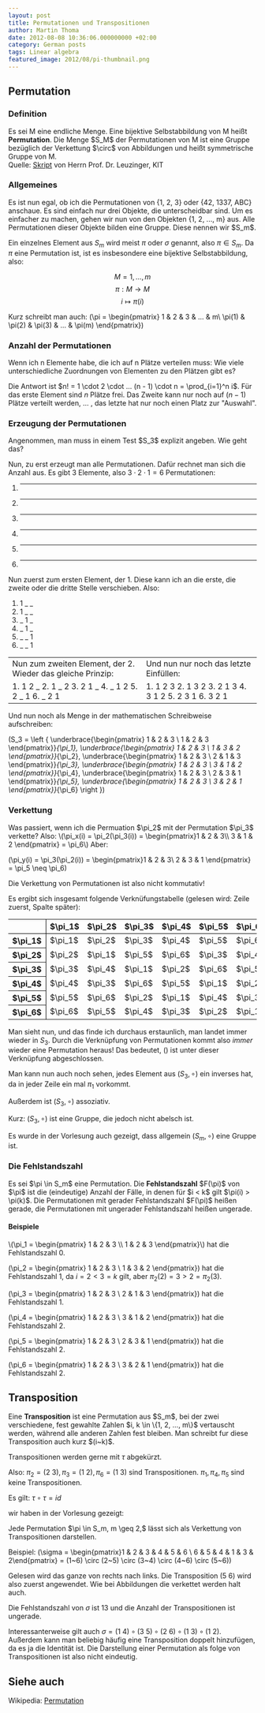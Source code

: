 ```yaml
---
layout: post
title: Permutationen und Transpositionen
author: Martin Thoma
date: 2012-08-08 10:36:06.000000000 +02:00
category: German posts
tags: Linear algebra
featured_image: 2012/08/pi-thumbnail.png
---
```

<h2>Permutation</h2>
<h3>Definition</h3>
<div class="definition">Es sei M eine endliche Menge. Eine bijektive Selbstabbildung von M heißt <strong>Permutation</strong>. Die Menge $S_M$ der Permutationen von M ist eine Gruppe bezüglich der Verkettung $\circ$ von Abbildungen und heißt symmetrische Gruppe von M.</div>
Quelle: <a href="https://studium.kit.edu/sites/vab/0x40F0348A9ACDCE49A96EEE39EB076112/Vorlesungsunterlagen/LA.pdf">Skript</a> von Herrn Prof. Dr. Leuzinger, KIT

<h3>Allgemeines</h3>
Es ist nun egal, ob ich die Permutationen von {1, 2, 3} oder {42, 1337, ABC} anschaue. Es sind einfach nur drei Objekte, die unterscheidbar sind. Um es einfacher zu machen, gehen wir nun von den Objekten {1, 2, ..., m} aus. Alle Permutationen dieser Objekte bilden eine Gruppe. Diese nennen wir <span markdown="0">$S_m$</span>.

Ein einzelnes Element aus <span markdown="0">$S_m$</span> wird meist <span markdown="0">$\pi$</span> oder <span markdown="0">$\sigma$</span> genannt, also <span markdown="0">$\pi \in S_m$</span>. Da <span markdown="0">$\pi$</span> eine Permutation ist, ist es insbesondere eine bijektive Selbstabbildung, also:

$$M = {1, ..., m}$$
$$\pi: M \rightarrow M$$
$$i \mapsto \pi(i)$$

Kurz schreibt man auch:
<span markdown="0">\(\pi =
\begin{pmatrix} 1 & 2      & 3      & ... & m\\
           \pi(1) & \pi(2) & \pi(3) & ... & \pi(m)
\end{pmatrix}\)</span>

<h3>Anzahl der Permutationen</h3>
Wenn ich n Elemente habe, die ich auf n Plätze verteilen muss: Wie viele unterschiedliche Zuordnungen von Elementen zu den Plätzen gibt es?

Die Antwort ist <span markdown="0">$n! = 1 \cdot 2 \cdot ... (n - 1) \cdot n = \prod_{i=1}^n i$</span>. Für das erste Element sind <span markdown="0">$n$</span> Plätze frei. Das Zweite kann nur noch auf <span markdown="0">$(n-1)$</span> Plätze verteilt werden, ... , das letzte hat nur noch einen Platz zur "Auswahl".

<h3>Erzeugung der Permutationen</h3>
Angenommen, man muss in einem Test <span markdown="0">$S_3$</span> explizit angeben. Wie geht das?

Nun, zu erst erzeugt man alle Permutationen. Dafür rechnet man sich die Anzahl aus. Es gibt 3 Elemente, also <span markdown="0">$3 \cdot 2 \cdot 1 = 6$</span> Permutationen:
1. _ _ _
2. _ _ _
3. _ _ _
4. _ _ _
5. _ _ _
6. _ _ _

Nun zuerst zum ersten Element, der 1. Diese kann ich an die erste, die zweite oder die dritte Stelle verschieben. Also:
1. 1 _ _
2. 1 _ _
3. _ 1 _
4. _ 1 _
5. _ _ 1
6. _ _ 1

<table>
<tr>
<td>Nun zum zweiten Element, der 2. Wieder das gleiche Prinzip:</td>
<td>Und nun nur noch das letzte Einfüllen:</td>
</tr>
<tr>
<td>1. 1 2 _
2. 1 _ 2
3. 2 1 _
4. _ 1 2
5. 2 _ 1
6. _ 2 1</td>
<td>1. 1 2 3
2. 1 3 2
3. 2 1 3
4. 3 1 2
5. 2 3 1
6. 3 2 1</td>
</tr>
</table>

Und nun noch als Menge in der mathematischen Schreibweise aufschreiben:

<span markdown="0">\(S_3 = \left \{
\underbrace{\begin{pmatrix}
  1 & 2 & 3 \\
  1 & 2 & 3
\end{pmatrix}}_{\pi_1},
\underbrace{\begin{pmatrix}
  1 & 2 & 3 \\
  1 & 3 & 2
\end{pmatrix}}_{\pi_2},
\underbrace{\begin{pmatrix}
  1 & 2 & 3 \\
  2 & 1 & 3
\end{pmatrix}}_{\pi_3},
\underbrace{\begin{pmatrix}
  1 & 2 & 3 \\
  3 & 1 & 2
\end{pmatrix}}_{\pi_4},
\underbrace{\begin{pmatrix}
  1 & 2 & 3 \\
  2 & 3 & 1
\end{pmatrix}}_{\pi_5},
\underbrace{\begin{pmatrix}
  1 & 2 & 3 \\
  3 & 2 & 1
\end{pmatrix}}_{\pi_6}
\right \}\)</span>

<h3>Verkettung</h3>
Was passiert, wenn ich die Permuation <span markdown="0">$\pi_2$</span> mit der Permutation <span markdown="0">$\pi_3$</span> verkette? Also:
<span markdown="0">\(\pi_x(i) = \pi_2(\pi_3(i)) = \begin{pmatrix}1 & 2 & 3\\
3 & 1 & 2 \end{pmatrix} = \pi_6\)</span>
Aber:

<span markdown="0">\(\pi_y(i) = \pi_3(\pi_2(i)) = \begin{pmatrix}1 & 2 & 3\\
2 & 3 & 1 \end{pmatrix} = \pi_5 \neq \pi_6\)</span>

Die Verkettung von Permutationen ist also nicht kommutativ!

Es ergibt sich insgesamt folgende Verknüfungstabelle (gelesen wird: Zeile zuerst, Spalte später):
<table>
<tr>
  <th style="border-right: 1px solid #000;border-bottom: 1px solid #000;">&nbsp;</th>
  <th style="border-bottom: 1px solid #000;"><span markdown="0">$\pi_1$</span></th>
  <th style="border-bottom: 1px solid #000;"><span markdown="0">$\pi_2$</span></th>
  <th style="border-bottom: 1px solid #000;"><span markdown="0">$\pi_3$</span></th>
  <th style="border-bottom: 1px solid #000;"><span markdown="0">$\pi_4$</span></th>
  <th style="border-bottom: 1px solid #000;"><span markdown="0">$\pi_5$</span></th>
  <th style="border-bottom: 1px solid #000;"><span markdown="0">$\pi_6$</span></th>
</tr>
<tr>
  <th style="border-right: 1px solid #000;"><span markdown="0">$\pi_1$</span></th>
  <td><span markdown="0">$\pi_1$</span></td>
  <td><span markdown="0">$\pi_2$</span></td>
  <td><span markdown="0">$\pi_3$</span></td>
  <td><span markdown="0">$\pi_4$</span></td>
  <td><span markdown="0">$\pi_5$</span></td>
  <td><span markdown="0">$\pi_6$</span></td>
</tr>
<tr>
  <th style="border-right: 1px solid #000;"><span markdown="0">$\pi_2$</span></th>
  <td><span markdown="0">$\pi_2$</span></td>
  <td><span markdown="0">$\pi_1$</span></td>
  <td><span markdown="0">$\pi_5$</span></td>
  <td><span markdown="0">$\pi_6$</span></td>
  <td><span markdown="0">$\pi_3$</span></td>
  <td><span markdown="0">$\pi_4$</span></td>
</tr>
<tr>
  <th style="border-right: 1px solid #000;"><span markdown="0">$\pi_3$</span></th>
  <td><span markdown="0">$\pi_3$</span></td>
  <td><span markdown="0">$\pi_4$</span></td>
  <td><span markdown="0">$\pi_1$</span></td>
  <td><span markdown="0">$\pi_2$</span></td>
  <td><span markdown="0">$\pi_6$</span></td>
  <td><span markdown="0">$\pi_5$</span></td>
</tr>
<tr>
  <th style="border-right: 1px solid #000;"><span markdown="0">$\pi_4$</span></th>
  <td><span markdown="0">$\pi_4$</span></td>
  <td><span markdown="0">$\pi_3$</span></td>
  <td><span markdown="0">$\pi_6$</span></td>
  <td><span markdown="0">$\pi_5$</span></td>
  <td><span markdown="0">$\pi_1$</span></td>
  <td><span markdown="0">$\pi_2$</span></td>
</tr>
<tr>
  <th style="border-right: 1px solid #000;"><span markdown="0">$\pi_5$</span></th>
  <td><span markdown="0">$\pi_5$</span></td>
  <td><span markdown="0">$\pi_6$</span></td>
  <td><span markdown="0">$\pi_2$</span></td>
  <td><span markdown="0">$\pi_1$</span></td>
  <td><span markdown="0">$\pi_4$</span></td>
  <td><span markdown="0">$\pi_3$</span></td>
</tr>
<tr>
  <th style="border-right: 1px solid #000;"><span markdown="0">$\pi_6$</span></th>
  <td><span markdown="0">$\pi_6$</span></td>
  <td><span markdown="0">$\pi_5$</span></td>
  <td><span markdown="0">$\pi_4$</span></td>
  <td><span markdown="0">$\pi_3$</span></td>
  <td><span markdown="0">$\pi_2$</span></td>
  <td><span markdown="0">$\pi_1$</span></td>
</tr>
</table>

Man sieht nun, und das finde ich durchaus erstaunlich, man landet immer wieder in <span markdown="0">$S_3$</span>. Durch die Verknüpfung von Permutationen kommt also <em>immer</em> wieder eine Permutation heraus! Das bedeutet, <span markdown="0">\(\)</span> ist unter dieser Verknüpfung abgeschlossen.

Man kann nun auch noch sehen, jedes Element aus <span markdown="0">$(S_3, \circ)$</span> ein inverses hat, da in jeder Zeile ein mal <span markdown="0">$\pi_1$</span> vorkommt.

Au&szlig;erdem ist <span markdown="0">$(S_3, \circ)$</span> assoziativ.

Kurz: <span markdown="0">$(S_3, \circ)$</span> ist eine Gruppe, die jedoch nicht abelsch ist.

Es wurde in der Vorlesung auch gezeigt, dass allgemein <span markdown="0">$(S_m, \circ)$</span> eine Gruppe ist.

<h3>Die Fehlstandszahl</h3>
<div class="definition">Es sei $\pi \in S_m$ eine Permutation. Die <strong>Fehlstandszahl</strong> <span markdown="0">$F(\pi)$</span> von <span markdown="0">$\pi$</span> ist die (eindeutige) Anzahl der Fälle, in denen für <span markdown="0">$i < k$</span> gilt <span markdown="0">$\pi(i) > \pi(k)$</span>. Die Permutationen mit gerader Fehlstandszahl <span markdown="0">$F(\pi)$</span> hei&szlig;en gerade, die Permutationen mit ungerader Fehlstandszahl hei&szlig;en ungerade.</div>

<h4>Beispiele</h4>
<span markdown="0">\(\pi_1 = \begin{pmatrix}
  1 & 2 & 3 \\
  1 & 2 & 3
\end{pmatrix}\)</span> hat die Fehlstandszahl 0.

<span markdown="0">\(\pi_2 = \begin{pmatrix}
  1 & 2 & 3 \\
  1 & 3 & 2
\end{pmatrix}\)</span> hat die Fehlstandszahl 1, da <span markdown="0">$i = 2 < 3 = k$</span> gilt, aber <span markdown="0">$\pi_2(2) = 3 > 2 = \pi_2(3)$</span>.

<span markdown="0">\(\pi_3 = \begin{pmatrix}
  1 & 2 & 3 \\
  2 & 1 & 3
\end{pmatrix}\)</span> hat die Fehlstandszahl 1.

<span markdown="0">\(\pi_4 = \begin{pmatrix}
  1 & 2 & 3 \\
  3 & 1 & 2
\end{pmatrix}\)</span> hat die Fehlstandszahl 2.

<span markdown="0">\(\pi_5 = \begin{pmatrix}
  1 & 2 & 3 \\
  2 & 3 & 1
\end{pmatrix}\)</span> hat die Fehlstandszahl 2.

<span markdown="0">\(\pi_6 = \begin{pmatrix}
  1 & 2 & 3 \\
  3 & 2 & 1
\end{pmatrix}\)</span> hat die Fehlstandszahl 2.


<h2>Transposition</h2>
<div class="definition">Eine <strong>Transposition</strong> ist eine Permutation aus $S_m$, bei der zwei verschiedene,
fest gewahlte Zahlen $i, k \in \{1, 2, ..., m\}$ vertauscht werden, während alle anderen Zahlen fest bleiben.
Man schreibt fur diese Transposition auch kurz $(i~k)$.</div>

Transpositionen werden gerne mit <span markdown="0">$\tau$</span> abgekürzt.

Also: <span markdown="0">$\pi_2 = (2~3), \pi_3=(1~2), \pi_6 = (1~3)$</span> sind Transpositionen.
<span markdown="0">$\pi_1, \pi_4, \pi_5$</span> sind keine Transpositionen.

Es gilt: <span markdown="0">$\tau \circ \tau = id$</span>

wir haben in der Vorlesung gezeigt:
<div class="satz">Jede Permutation <span markdown="0">$\pi \in S_m, m \geq 2,$</span> lässt sich als Verkettung von Transpositionen darstellen.</div>

Beispiel:
<span markdown="0">\(\sigma = \begin{pmatrix}1 & 2 & 3 & 4 & 5 & 6 \\
6 & 5 & 4 & 1 & 3 & 2\end{pmatrix} = (1~6) \circ (2~5) \circ (3~4) \circ (4~6) \circ (5~6)\)</span>

Gelesen wird das ganze von rechts nach links. Die Transposition <span markdown="0">$(5~6)$</span> wird also zuerst angewendet. Wie bei Abbildungen die verkettet werden halt auch.

Die Fehlstandszahl von <span markdown="0">$\sigma$</span> ist 13 und die Anzahl der Transpositionen ist ungerade.

Interessanterweise gilt auch <span markdown="0">$\sigma = (1~4) \circ (3~5) \circ (2~6) \circ (1~3) \circ (1~2)$</span>.
Au&szlig;erdem kann man beliebig häufig eine Transposition doppelt hinzufügen, da es ja die Identität ist. Die Darstellung einer Permutation als folge von Transpositionen ist also nicht eindeutig.

<h2>Siehe auch</h2>
Wikipedia: <a href="http://de.wikipedia.org/wiki/Permutation">Permutation</a>

